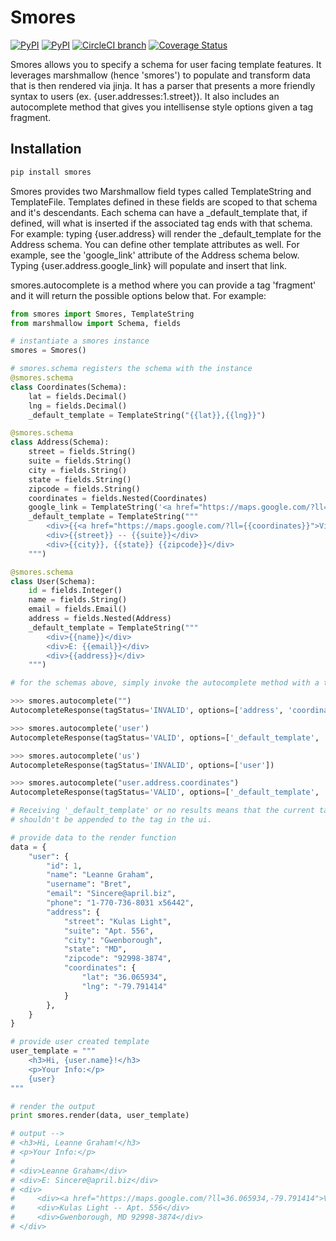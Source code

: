 # Smores
[![PyPI](https://img.shields.io/pypi/v/smores.svg)]()
[![PyPI](https://img.shields.io/pypi/l/smores.svg)]()
[![CircleCI branch](https://img.shields.io/circleci/project/github/codylandry/Smores/master.svg)]()
[![Coverage Status](https://coveralls.io/repos/github/codylandry/Smores/badge.svg?branch=master)](https://coveralls.io/github/codylandry/Smores?branch=master)

Smores allows you to specify a schema for user facing template features.  It leverages marshmallow (hence 'smores') to
populate and transform data that is then rendered via jinja.  It has a parser that presents a more friendly syntax to 
users (ex. {user.addresses:1.street}).  It also includes an autocomplete method that gives you intellisense style 
options given a tag fragment.  

## Installation
```bash
pip install smores
```

Smores provides two Marshmallow field types called TemplateString and TemplateFile.  Templates defined in these fields
are scoped to that schema and it's descendants.  Each schema can have a _default_template that, if defined, will what
is inserted if the associated tag ends with that schema.  For example: typing {user.address} will render the _default_template
for the Address schema.  You can define other template attributes as well.  For example, see the 'google_link' attribute
of the Address schema below.  Typing {user.address.google_link} will populate and insert that link.  

smores.autocomplete is a method where you can provide a tag 'fragment' and it will return the possible options below that.
For example:
   
```python
from smores import Smores, TemplateString
from marshmallow import Schema, fields

# instantiate a smores instance
smores = Smores()

# smores.schema registers the schema with the instance
@smores.schema
class Coordinates(Schema):
    lat = fields.Decimal()
    lng = fields.Decimal()
    _default_template = TemplateString("{{lat}},{{lng}}")

@smores.schema
class Address(Schema):
    street = fields.String()
    suite = fields.String()
    city = fields.String()
    state = fields.String()
    zipcode = fields.String()
    coordinates = fields.Nested(Coordinates)
    google_link = TemplateString('<a href="https://maps.google.com/?ll={{coordinates}}">View Map</a>')
    _default_template = TemplateString("""
        <div>{{<a href="https://maps.google.com/?ll={{coordinates}}">View Map</a>}}</div>
        <div>{{street}} -- {{suite}}</div>
        <div>{{city}}, {{state}} {{zipcode}}</div>
    """)

@smores.schema
class User(Schema):
    id = fields.Integer()
    name = fields.String()
    email = fields.Email()
    address = fields.Nested(Address)
    _default_template = TemplateString("""
        <div>{{name}}</div>
        <div>E: {{email}}</div>
        <div>{{address}}</div>
    """)
``` 
   
   
```python
# for the schemas above, simply invoke the autocomplete method with a tag fragment

>>> smores.autocomplete("")
AutocompleteResponse(tagStatus='INVALID', options=['address', 'coordinates', 'user'])

>>> smores.autocomplete('user')
AutocompleteResponse(tagStatus='VALID', options=['_default_template', 'address', 'email', 'id', 'name'])

>>> smores.autocomplete('us')
AutocompleteResponse(tagStatus='INVALID', options=['user'])

>>> smores.autocomplete("user.address.coordinates")
AutocompleteResponse(tagStatus='VALID', options=['_default_template', 'lat', 'lng'])

# Receiving '_default_template' or no results means that the current tag fragment is valid but _default_template
# shouldn't be appended to the tag in the ui.
``` 


```python
# provide data to the render function
data = {
    "user": {
        "id": 1,
        "name": "Leanne Graham",
        "username": "Bret",
        "email": "Sincere@april.biz",
        "phone": "1-770-736-8031 x56442",
        "address": {
            "street": "Kulas Light",
            "suite": "Apt. 556",
            "city": "Gwenborough",
            "state": "MD",
            "zipcode": "92998-3874",
            "coordinates": {
                "lat": "36.065934",
				"lng": "-79.791414"
            }
        },
    }
}

# provide user created template
user_template = """
    <h3>Hi, {user.name}!</h3>
    <p>Your Info:</p>
    {user}
"""

# render the output
print smores.render(data, user_template)

# output -->
# <h3>Hi, Leanne Graham!</h3>
# <p>Your Info:</p>
# 
# <div>Leanne Graham</div>
# <div>E: Sincere@april.biz</div>
# <div>
#     <div><a href="https://maps.google.com/?ll=36.065934,-79.791414">View Map</a></div>
#     <div>Kulas Light -- Apt. 556</div>
#     <div>Gwenborough, MD 92998-3874</div>
# </div>
```
